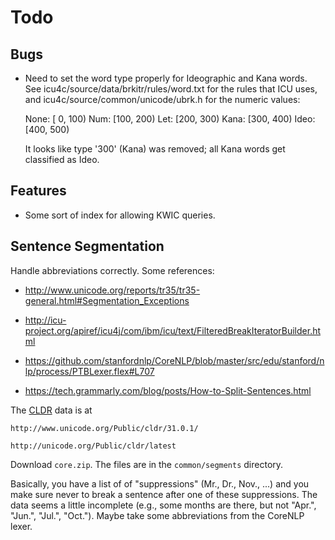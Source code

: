 Todo
====

## Bugs

  * Need to set the word type properly for Ideographic and Kana words. See
    icu4c/source/data/brkitr/rules/word.txt for the rules that ICU uses, and
    icu4c/source/common/unicode/ubrk.h for the numeric values:

    None: [  0, 100)
    Num:  [100, 200)
    Let:  [200, 300)
    Kana: [300, 400)
    Ideo: [400, 500)

    It looks like type '300' (Kana) was removed; all Kana words get
    classified as Ideo.

## Features

  * Some sort of index for allowing KWIC queries.


## Sentence Segmentation

Handle abbreviations correctly. Some references:

  * http://www.unicode.org/reports/tr35/tr35-general.html#Segmentation_Exceptions
  * http://icu-project.org/apiref/icu4j/com/ibm/icu/text/FilteredBreakIteratorBuilder.html

  * https://github.com/stanfordnlp/CoreNLP/blob/master/src/edu/stanford/nlp/process/PTBLexer.flex#L707

  * https://tech.grammarly.com/blog/posts/How-to-Split-Sentences.html


The [CLDR](http://cldr.unicode.org/) data is at

    http://www.unicode.org/Public/cldr/31.0.1/

    http://unicode.org/Public/cldr/latest

Download `core.zip`. The files are in the `common/segments` directory.

Basically, you have a list of of "suppressions" (Mr., Dr., Nov., ...) and
you make sure never to break a sentence after one of these suppressions. The
data seems a little incomplete (e.g., some months are there, but not "Apr.",
"Jun.", "Jul.", "Oct."). Maybe take some abbreviations from the CoreNLP lexer.
